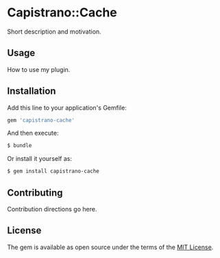 # Capistrano::Cache
Short description and motivation.

## Usage
How to use my plugin.

## Installation
Add this line to your application's Gemfile:

```ruby
gem 'capistrano-cache'
```

And then execute:
```bash
$ bundle
```

Or install it yourself as:
```bash
$ gem install capistrano-cache
```

## Contributing
Contribution directions go here.

## License
The gem is available as open source under the terms of the [MIT License](http://opensource.org/licenses/MIT).
